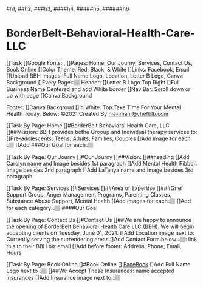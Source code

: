 #h1, ##h2, ###h3, ####h4, #####h5, ######h6
# BorderBelt-Behavioral-Health-Care-LLC

[]Task
[]Google Fonts: ,
[]Pages: Home, Our Journy, Services, Contact Us, Book Online
[]Color Theme: Red, Black, & White
[]Links: Facebook, Email
[]Upload BBH Images: Full Name Logo, Location, Letter B Logo, Canva Background
[]Every Page:👇🏽
Header:
[]Letter B Logo Top Right
[]Full Business Name Centered and add White border
[]Nav Bar: Scroll down or up with page
[]Canva Background

Footer:
[]Canva Backgroud
[]In White: Top:Take Time For Your Mental Health Today, Below: ©2021 Created By nia-imani@chefblb.com 


[]Task By Page: Home
[]#BorderBelt Behavioral Health Care, LLC
[]##Mission: BBH provides bothe Grooup and Individual therapy services to:
[]Pre-adolescents, Teens, Adults, Families, Couples
[]Add image for each 👆🏽
[]Add ###Our Goal for each👆🏽

[]Task By Page: Our Journy
[]#Our Journy
[]##Vision:
[]##heading
[]Add Carolyn name and Image besides 1st paragraph
[]Add Mental Health Ribbon Image besides 2nd paragraph
[]Add LaTanya name and Image besides 3rd paragraph

[]Task By Page: Services
[]#Services
[]##Area of Expertise 
[]###Grief Support Group, Anger Management Programs, Parenting Classes, Substance Abuse Support, Mental Health
[]Add Images for each👆🏽
[]Add for each category:👆🏽 ####Our Goal 

[]Task By Page: Contact Us
[]#Contact Us
[]##We are happy to announce the opening of BorderBelt Behavioral Health Care LLC (BBH). We will begin accepting clients on Tuesday, June 01, 2021. 
[]Add Location image next to: Currently serving the surrendering areas 
[]Add Contact Form below 👆🏽: link this to their BBH biz email
[]Add before footer: Address, Phone, Email, Hours

[]Task By Page: Book Online
[]#Book Online
[] [FaceBook](https://www.facebook.com/BorderbeltBehavioralHealthRaeford "BBH Facebook")
[]Add Full Name Logo next to 👆🏽
[]##We Accept These Insurances: name accepted insurances
[]Add Insurance image next to 👆🏽
